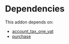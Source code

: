 # Dependencies

This addon depends on:

- [account_tax_one_vat](../../../../odoo-bringout-oca-account-invoicing-account_tax_one_vat)
- [purchase](../../../../../oca-ocb-core/odoo-bringout-oca-ocb-purchase)
